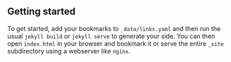 
## Getting started
To get started, add your bookmarks to `_data/links.yaml` and then run the usual `jekyll build` or `jekyll serve` to generate your side. You can then open `index.html` in your browser and bookmark it or serve the entire `_site` subdirectory using a webserver like `nginx`.

